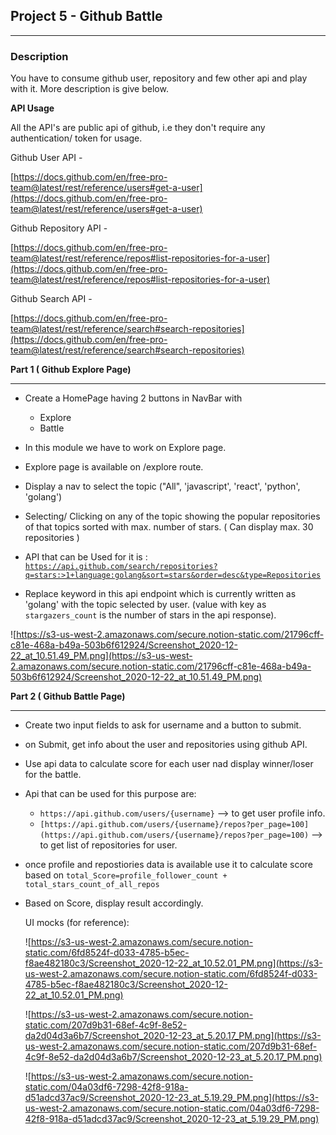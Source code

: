 ## **Project 5 - Github Battle**

---

### **Description**

You have to consume github user, repository and few other api and play with it. More description is give below.

**API Usage**

All the API's are public api of github, i.e they don't require any authentication/ token for usage.

Github User API -

[https://docs.github.com/en/free-pro-team@latest/rest/reference/users#get-a-user](https://docs.github.com/en/free-pro-team@latest/rest/reference/users#get-a-user)

Github Repository API -

[https://docs.github.com/en/free-pro-team@latest/rest/reference/repos#list-repositories-for-a-user](https://docs.github.com/en/free-pro-team@latest/rest/reference/repos#list-repositories-for-a-user)

Github Search API -

[https://docs.github.com/en/free-pro-team@latest/rest/reference/search#search-repositories](https://docs.github.com/en/free-pro-team@latest/rest/reference/search#search-repositories)

**Part 1 ( Github Explore Page)**

---

- Create a HomePage having 2 buttons in NavBar with

  - Explore
  - Battle

- In this module we have to work on Explore page.
- Explore page is available on /explore route.

- Display a nav to select the topic ("All", 'javascript', 'react', 'python', 'golang')
- Selecting/ Clicking on any of the topic showing the popular repositories of that topics sorted with max. number of stars. ( Can display max. 30 repositories )
- API that can be Used for it is :
  [`https://api.github.com/search/repositories?q=stars:>1+language:golang&sort=stars&order=desc&type=Repositories`](https://api.github.com/search/repositories?q=stars:%3E1+language:golang&sort=stars&order=desc&type=Repositories)
- Replace keyword in this api endpoint which is currently written as 'golang' with the topic selected by user. (value with key as `stargazers_count` is the number of stars in the api response).

![https://s3-us-west-2.amazonaws.com/secure.notion-static.com/21796cff-c81e-468a-b49a-503b6f612924/Screenshot_2020-12-22_at_10.51.49_PM.png](https://s3-us-west-2.amazonaws.com/secure.notion-static.com/21796cff-c81e-468a-b49a-503b6f612924/Screenshot_2020-12-22_at_10.51.49_PM.png)

**Part 2 ( Github Battle Page)**

---

- Create two input fields to ask for username and a button to submit.
- on Submit, get info about the user and repositories using github API.
- Use api data to calculate score for each user nad display winner/loser for the battle.

- Api that can be used for this purpose are:

  - `https://api.github.com/users/{username}` —> to get user profile info.
  - `[https://api.github.com/users/{username}/repos?per_page=100](https://api.github.com/users/{username}/repos?per_page=100)` —> to get list of repositories for user.

- once profile and repostiories data is available use it to calculate score based on `total_Score=profile_follower_count + total_stars_count_of_all_repos`

- Based on Score, display result accordingly.

  UI mocks (for reference):

  ![https://s3-us-west-2.amazonaws.com/secure.notion-static.com/6fd8524f-d033-4785-b5ec-f8ae482180c3/Screenshot_2020-12-22_at_10.52.01_PM.png](https://s3-us-west-2.amazonaws.com/secure.notion-static.com/6fd8524f-d033-4785-b5ec-f8ae482180c3/Screenshot_2020-12-22_at_10.52.01_PM.png)

  ![https://s3-us-west-2.amazonaws.com/secure.notion-static.com/207d9b31-68ef-4c9f-8e52-da2d04d3a6b7/Screenshot_2020-12-23_at_5.20.17_PM.png](https://s3-us-west-2.amazonaws.com/secure.notion-static.com/207d9b31-68ef-4c9f-8e52-da2d04d3a6b7/Screenshot_2020-12-23_at_5.20.17_PM.png)

  ![https://s3-us-west-2.amazonaws.com/secure.notion-static.com/04a03df6-7298-42f8-918a-d51adcd37ac9/Screenshot_2020-12-23_at_5.19.29_PM.png](https://s3-us-west-2.amazonaws.com/secure.notion-static.com/04a03df6-7298-42f8-918a-d51adcd37ac9/Screenshot_2020-12-23_at_5.19.29_PM.png)
